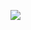![](https://cdn.nlark.com/yuque/0/2022/jpeg/1128524/1670259693859-d4110ce8-4911-4681-8ca9-b6d5b95d3599.jpeg)
